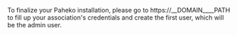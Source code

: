 To finalize your Paheko installation, please go to https://__DOMAIN____PATH to fill up your association's credentials and create the first user, which will be the admin user.
